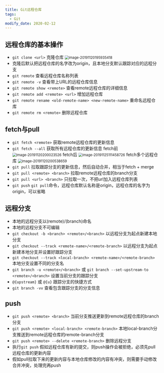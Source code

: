 ```yaml
---
title: Git远程仓库
tags: 
  - Git
modify_date: 2020-02-12
---
```


## 远程仓库的基本操作

<!--more-->

* `git clone <url>` 克隆仓库
  <img src="https://i.loli.net/2020/05/17/H9v7kbpnLJcqgoK.png" alt="image-20191120195935418" style="zoom:80%;" />
* 克隆后默认把远程仓库的名字改为origin，且本地分支默认跟踪对应的远程分支
* `git remote` 查看远程仓库名称列表
* `git remote -v` 查看带上URL的远程仓库信息
* `git remote show <remote>` 查看remote远程仓库的详细信息
* `git remote add <remote> <url>` 增加远程仓库
* `git remote rename <old-remote-name> <new-remote-name>` 重命名远程仓库
* `git remote rm <remote>` 删除远程仓库

## fetch与pull

* `git fetch <remote>` 获取remote远程仓库的更新信息
* `git fetch --all` 获取所有远程仓库的更新信息
  fetch前
  <img src="https://i.loli.net/2020/05/17/4FU6ng7iSRCVhTE.png" alt="image-20191120200023526" style="zoom:80%;" />
  fetch后
  <img src="https://i.loli.net/2020/05/17/rXRUtpaoQhJ1qHT.png" alt="image-20191125111458726" style="zoom:80%;" />
  fetch多个远程仓库
  <img src="https://i.loli.net/2020/05/17/luy4SMU9YKeOg7c.png" alt="image-20191120200538659" style="zoom:80%;" />
* `git pull` 拉取跟踪分支的更新信息，然后自动合并，相当于fetch + merge
* `git pull <remote> <branch>` 拉取remote远程仓库的branch分支
* `git pull <url> <branch>` 只拉取一次，不把url加入远程仓库列表
* `git push` `git pull`命令，远程仓库默认名称是origin，远程仓库的名字为origin，可以省略

## 远程分支

* 本地的远程分支以(remote)/(branch)命名
* 本地的远程分支不可编辑
* `git checkout -b <branch> <remote>/<branch>` 以远程分支为起点新建本地分支
* `git checkout --track <remote-name>/<remote-branch>` 以远程分支为起点新建本地分支并设置好跟踪分支
* `git checkout --track <local-branch> <remote-name>/<remote-branch>` 本地分支设置不同的分支名
* `git branch -u <remote>/<branch>` 或 `git branch --set-upstream-to <remote>/<branch>` 设置当前分支的跟踪分支
* `@{upstream}` 或 `@{u}` 跟踪分支的快捷方式
* `git branch -vv` 查看包含跟踪分支的分支信息

## push

* `git push <remote> <branch>` 当前分支推送更新到remote远程仓库的branch分支
* `git push <remote> <local-branch> <remote-branch>` 本地local-branch分支推送到remote远程仓库的remote-branch分支
* `git push <remote> --delete <remote-branch>` 删除远程分支
* 执行`git push` 假如远程仓库有新的提交，则push操作会被拒绝，必须先pull远程仓库的更新内容
* 假如pull拉取下来的更新内容与本地仓库修改的内容有冲突，则需要手动修改合并冲突，处理完再push